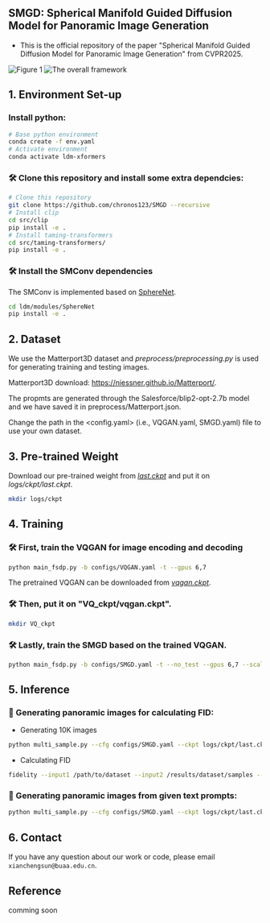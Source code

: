 ## SMGD: Spherical Manifold Guided Diffusion Model for Panoramic Image Generation

- This is the official repository of the paper "Spherical Manifold Guided Diffusion Model for Panoramic Image Generation" from CVPR2025. 

![Figure 1](assests/Fig1.png)
![The overall framework](assests/Network.png)

## 1. Environment Set-up
### Install python:
```sh
# Base python environment
conda create -f env.yaml
# Activate environment
conda activate ldm-xformers
```
### 🛠️ Clone this repository and install some extra dependcies:
```sh
# Clone this repository
git clone https://github.com/chronos123/SMGD --recursive
# Install clip
cd src/clip
pip install -e .
# Install taming-transformers
cd src/taming-transformers/
pip install -e .
```
### 🛠️ Install the SMConv dependencies

The SMConv is implemented based on [SphereNet](https://github.com/ChiWeiHsiao/SphereNet-pytorch).

```sh
cd ldm/modules/SphereNet
pip install -e .
```

## 2. Dataset

We use the Matterport3D dataset and *preprocess/preprocessing.py* is used for generating training and testing images.

Matterport3D download: https://niessner.github.io/Matterport/.

The propmts are generated through the Salesforce/blip2-opt-2.7b model and we have saved it in preprocess/Matterport.json.

Change the path in the <config.yaml> (i.e., VQGAN.yaml, SMGD.yaml) file to use your own dataset.

## 3. Pre-trained Weight

Download our pre-trained weight from *[last.ckpt](https://huggingface.co/aberts/SMGD/tree/main)* and put it on *logs/ckpt/last.ckpt*.

```bash
mkdir logs/ckpt
```

## 4. Training


### 🛠️ First, train the VQGAN for image encoding and decoding

```bash
python main_fsdp.py -b configs/VQGAN.yaml -t --gpus 6,7
```

The pretrained VQGAN can be downloaded from *[vqgan.ckpt](https://huggingface.co/aberts/SMGD/tree/main)*.

### 🛠️ Then, put it on "VQ_ckpt/vqgan.ckpt".
```bash
mkdir VQ_ckpt
```

### 🛠️ Lastly, train the SMGD based on the trained VQGAN.

```bash
python main_fsdp.py -b configs/SMGD.yaml -t --no_test --gpus 6,7 --scale_lr False
```

## 5. Inference

### 💓 Generating panoramic images for calculating FID:
- Generating 10K images
```bash
python multi_sample.py --cfg configs/SMGD.yaml --ckpt logs/ckpt/last.ckpt --outdir results/dataset --prompt test_prompts/test_prompts.txt --ddim_steps 50 --scale 2.5 --batch_size_per_gpu 4 --gpus 4,5
```
- Calculating FID
```bash
fidelity --input1 /path/to/dataset --input2 /results/dataset/samples --fid --gpu 0
```

### 💓 Generating panoramic images from given text prompts:
```bash
python multi_sample.py --cfg configs/SMGD.yaml --ckpt logs/ckpt/last.ckpt --outdir results --prompt test_prompts/inference.txt --ddim_steps 50 --scale 2.5 --batch_size_per_gpu 1 --gpus 7 --seed 8894
```


## 6. Contact

If you have any question about our work or code, please email `xianchengsun@buaa.edu.cn`.

## Reference

comming soon

